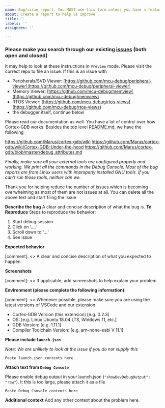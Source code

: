 ```yaml
---
name: Bug/issue report. You MUST use this form unless you have a feature request
about: Create a report to help us improve
title: ''
labels: ''
assignees: ''

---
```

### Please make you search through our existing [issues](https://github.com/Marus/cortex-gdb/issues?q=type:issue) (both open and closed)
It may help to look at these instructions in `Preview` mode. Please visit the correct repo to file an issue. If this is an issue with
* Peripherals/SVD Viewer: [https://github.com/mcu-debug/peripheral-viewer](https://github.com/mcu-debug/peripheral-viewer)
* Memory Viewer: [https://github.com/mcu-debug/memview](https://github.com/mcu-debug/memview)
* RTOS Viewer: [https://github.com/mcu-debug/rtos-views](https://github.com/mcu-debug/rtos-views)
* the debugger itself, continue below

Please read our documentation as well. You have a lot of control over how Cortex-GDB works. Besides the top level [README.md](https://github.com/Marus/cortex-gdb/blob/master/README.md), we have the following

https://github.com/Marus/cortex-gdb/wiki
https://github.com/Marus/cortex-gdb/wiki/Cortex-GDB-Under-the-hood
https://github.com/Marus/cortex-gdb/blob/master/debug_attributes.md

*Finally, make sure all your external tools are configured properly and working. We print all the commands in the Debug Console. Most of the bug reports are from Linux users with improperly installed GNU tools. If you can't run those tools, neither can we.*

Thank you for helping reduce the number of issues which is becoming overwhelming as most of them are not issues at all. You can delete all the above text and start filing the issue

**Describe the bug**
A clear and concise description of what the bug is.
**To Reproduce**
Steps to reproduce the behavior:
1. Start debug session
2. Click on '....'
3. Scroll down to '....'
4. See issue

**Expected behavior**

[comment]: <> A clear and concise description of what you expected to happen.

**Screenshots**

[comment]: <> If applicable, add screenshots to help explain your problem.

**Environment (please complete the following information):**

[comment]: <> Whenever possible, please make sure you are using the latest versions of VSCode and our extension

 - Cortex-GDB Version (this extension) [e.g. 0.2.3]
 - OS: [e.g. Linux Ubuntu 18.04 LTS, Windows 11, etc.]
 - GDB Version: [e.g. 1.11.1]
 - Compiler Toolchain Version: [e.g. arn-none-eabi V 11.1]

**Please include `launch.json`**

*Note: We are unlikely to look at the issue if you do not supply this*
```
Paste launch.json contents here
```

**Attach text from `Debug Console`**

Please enable debug output in your launch.json (`"showDevDebugOutput": "raw"`). It this is too large, please attach it as a file
```
Paste Debug Console contents here
```

**Additional context**
Add any other context about the problem here.
